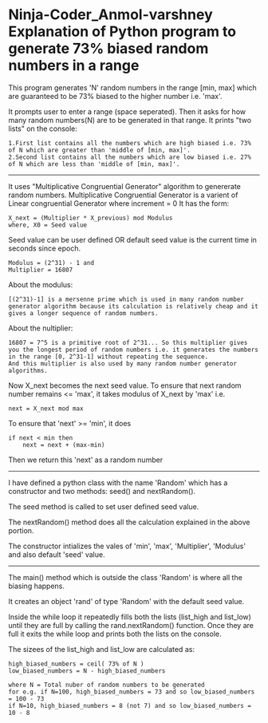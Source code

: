 # Ninja-Coder_Anmol-varshney Explanation of Python program to generate 73% biased random numbers in a range

This program generates 'N' random numbers in the range [min, max] which are guaranteed to be 73% biased to the higher number i.e. 'max'.


It prompts user to enter a range (space seperated). Then it asks for how many random numbers(N) are to be generated in that range.
It prints "two lists" on the console:

	1.First list contains all the numbers which are high biased i.e. 73% of N which are greater than 'middle of [min, max]'.
	2.Second list contains all the numbers which are low biased i.e. 27% of N which are less than 'middle of [min, max]'.


-------------------------------------------------------------------------------------------------------------------
It uses "Multiplicative Congruential Generator" algorithm to genererate random numbers.
Multiplicative Congruential Generator is a varient of Linear congruential Generator where increment = 0
It has the form:
    
	X_next = (Multiplier * X_previous) mod Modulus
    where, X0 = Seed value
  
Seed value can be user defined OR default seed value is the current time in seconds since epoch.
	
	Modulus = (2^31) - 1 and
	Multiplier = 16807

About the modulus:

	[(2^31)-1] is a mersenne prime which is used in many random number generator algorithm because its calculation is relatively cheap and it gives a longer sequence of random numbers.

About the nultiplier:

	16807 = 7^5 is a primitive root of 2^31... So this multiplier gives you the longest period of random numbers i.e. it generates the numbers in the range [0, 2^31-1] without repeating the sequence.
	And this multiplier is also used by many random number generator algorithms.
    
Now X_next becomes the next seed value.
To ensure that next random number remains <= 'max', it takes modulus of X_next by 'max' i.e.

	next = X_next mod max

To ensure that 'next' >= 'min', it does

	if next < min then
		next = next + (max-min)

Then we return this 'next' as a random number

-----------------------------------------------------------------------------------------------------------------------

I have defined a python class with the name 'Random' which has a constructor and two methods: seed() and nextRandom().

The seed method is called to set user defined seed value.

The nextRandom() method does all the calculation explained in the above portion.

The constructor intializes the vales of 'min', 'max', 'Multiplier', 'Modulus' and also default 'seed' value.

------------------------------------------------------------------------------------------------------------------------

The main() method which is outside the class 'Random' is where all the biasing happens.

It creates an object 'rand' of type 'Random' with the default seed value.

Inside the while loop it repeatedly fills both the lists (list_high and list_low) until they are full by calling the rand.nextRandom() function.
Once they are full it exits the while loop and prints both the lists on the console.

The sizees of the list_high and list_low are calculated as:
	
	high_biased_numbers = ceil( 73% of N )
	low_biased_numbers = N - high_biased_numbers
	
	where N = Total nuber of random numbers to be generated
	for e.g. if N=100, high_biased_numbers = 73 and so low_biased_numbers = 100 - 73
	if N=10, high_biased_numbers = 8 (not 7) and so low_biased_numbers = 10 - 8
	
	
